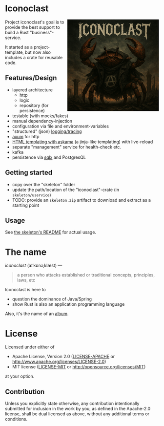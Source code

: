 # Iconoclast

<img src="./doc/iconoclast.png" alt="Iconoclast" style="width: 300px; margin-left: 10px;" align="right" />

Project iconoclast's goal is to provide the best support to build a Rust "business"-service.

It started as a project-template, but now also includes a crate for reusable code.

## Features/Design

- layered architecture
    - http
    - logic
    - repository (for persistence)
- testable (with mocks/fakes)
- manual dependency-injection
- configuration via file and environment-variables
- "structured" (json) [logging/tracing](https://tracing.rs)
- [axum](https://github.com/tokio-rs/axum) for http
- [HTML templating with askama](https://askama.readthedocs.io) (a jinja-like templating) with
  live-reload
- separate "management" service for health-check etc.
- kafka
- persistence via [sqlx](https://github.com/launchbadge/sqlx) and PostgresQL

## Getting started

- copy over the "skeleton" folder
- update the path/location of the "iconoclast"-crate (in `skeleton/uservice`)
- TODO: provide an `skeleton.zip` artifact to download and extract as a starting point

## Usage

See [the skeleton's README](./skeleton/README.md) for actual usage.

# The name

*iconoclast* (aɪˈkɒnəˌklæst) —

> a person who attacks established or traditional concepts, principles, laws, etc

Iconoclast is here to

- question the dominance of Java/Spring
- show Rust is also an application programming language

Also, it's the name of
an [album](https://en.wikipedia.org/wiki/Iconoclast_(Part_1:_The_Final_Resistance)).

# License

Licensed under either of

* Apache License, Version 2.0
  ([LICENSE-APACHE](LICENSE-APACHE) or http://www.apache.org/licenses/LICENSE-2.0)
* MIT license
  ([LICENSE-MIT](LICENSE-MIT) or http://opensource.org/licenses/MIT)

at your option.

## Contribution

Unless you explicitly state otherwise, any contribution intentionally submitted
for inclusion in the work by you, as defined in the Apache-2.0 license, shall be
dual licensed as above, without any additional terms or conditions.